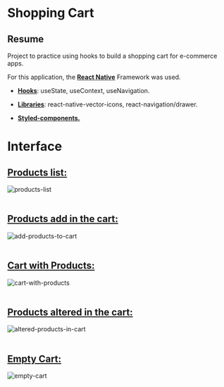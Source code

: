 # Shopping Cart

## Resume
Project to practice using hooks to build a shopping cart for e-commerce apps.

For this application, the <u><b>React Native</b></u> Framework was used.

* <u><b>Hooks</b></u>: useState, useContext, useNavigation.

* <u><b>Libraries</b></u>: react-native-vector-icons, react-navigation/drawer.

* <u><b>Styled-components.</b></u>

# Interface

## <u>Products list:</u>
<img src="./src/images/products-list.png" alt="products-list" >
<br><br/>

## <u>Products add in the cart:</u>
<img src="./src/images/add-products-to-cart.png" alt="add-products-to-cart" >
<br><br/>

## <u>Cart with Products:</u>
<img src="./src/images/cart-with-products.png" alt="cart-with-products" >
<br><br/>

## <u>Products altered in the cart:</u>
<img src="./src/images/altered-products-in-cart.png" alt="altered-products-in-cart" >
<br><br/>

## <u>Empty Cart:</u>
<img src="./src/images/empty-cart.png" alt="empty-cart" >
<br><br/>

